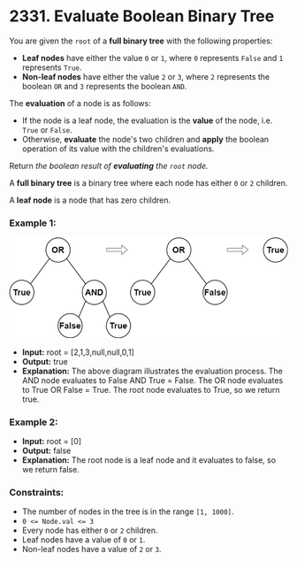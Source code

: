 # 2331. Evaluate Boolean Binary Tree

You are given the `root` of a **full binary tree** with the following properties:

- **Leaf nodes** have either the value `0` or `1`, where `0` represents `False` and `1` represents `True`.
- **Non-leaf nodes** have either the value `2` or `3`, where `2` represents the boolean `OR` and `3` represents the boolean `AND`.

The **evaluation** of a node is as follows:

- If the node is a leaf node, the evaluation is the **value** of the node, i.e. `True` or `False`.
- Otherwise, **evaluate** the node's two children and **apply** the boolean operation of its value with the children's evaluations.

Return *the boolean result of **evaluating** the `root` node.*

A **full binary tree** is a binary tree where each node has either `0` or `2` children.

A **leaf node** is a node that has zero children.


### Example 1:
![](images/example1drawio1.png)
- **Input:** root = [2,1,3,null,null,0,1]
- **Output:** true
- **Explanation:** The above diagram illustrates the evaluation process.
The AND node evaluates to False AND True = False.
The OR node evaluates to True OR False = True.
The root node evaluates to True, so we return true.

### Example 2:
- **Input:** root = [0]
- **Output:** false
- **Explanation:** The root node is a leaf node and it evaluates to false, so we return false.
 

### Constraints:
- The number of nodes in the tree is in the range `[1, 1000]`.
- `0 <= Node.val <= 3`
- Every node has either `0` or `2` children.
- Leaf nodes have a value of `0` or `1`.
- Non-leaf nodes have a value of `2` or `3`.
